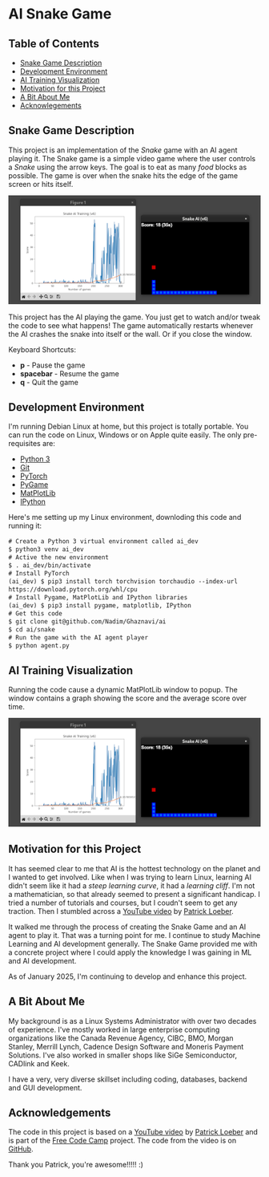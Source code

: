 # AI Snake Game


## Table of Contents

* [Snake Game Description](#snake-game-description)
* [Development Environment](#development-environment)
* [AI Training Visualization](#ai-training-visualization)
* [Motivation for this Project](#motivation-for-this-project)
* [A Bit About Me](#a-bit-about-me)
* [Acknowlegements](#acknowlegements)

## Snake Game Description

This project is an implementation of the *Snake* game with an AI agent playing it. The Snake game is a simple video game where the user controls a *Snake* using the arrow keys. The goal is to eat as many *food* blocks as possible. The game is over when the snake hits the edge of the game screen or hits itself.

![Snake Game](images/ai-snake-game.png)

This project has the AI playing the game. You just get to watch and/or tweak the code to see what happens! The game automatically restarts whenever the AI crashes the snake into itself or the wall. Or if you close the window.

Keyboard Shortcuts:
* **p** - Pause the game
* **spacebar** - Resume the game
* **q** - Quit the game

## Development Environment

I'm running Debian Linux at home, but this project is totally portable. You can run the code on Linux, Windows or on Apple quite easily. The only pre-requisites are:

* [Python 3](https://python.org)
* [Git](https://git-scm.com/)
* [PyTorch](https://pytorch.org)
* [PyGame](https://www.pygame.org/)
* [MatPlotLib](https://matplotlib.org/)
* [IPython](https://ipython.org/)

Here's me setting up my Linux environment, downloding this code and running it:
```
# Create a Python 3 virtual environment called ai_dev
$ python3 venv ai_dev
# Active the new environment
$ . ai_dev/bin/activate
# Install PyTorch
(ai_dev) $ pip3 install torch torchvision torchaudio --index-url https://download.pytorch.org/whl/cpu
# Install Pygame, MatPlotLib and IPython libraries
(ai_dev) $ pip3 install pygame, matplotlib, IPython
# Get this code
$ git clone git@github.com/Nadim/Ghaznavi/ai
$ cd ai/snake
# Run the game with the AI agent player
$ python agent.py
```
## AI Training Visualization

Running the code cause a dynamic MatPlotLib window to popup. The window contains a graph showing the score and the average score over time.

![AI Agent Performance](images/ai-snake-game.png)
          
## Motivation for this Project

It has seemed clear to me that AI is the hottest technology on the planet and I wanted to get involved. Like when I was trying to learn Linux, learning AI didn't seem like it had a *steep learning curve*, it had a *learning cliff*. I'm not a mathematician, so that already seemed to present a significant handicap. I tried a number of tutorials and courses, but I coudn't seem to get any traction. Then I stumbled across a [YouTube video](https://www.youtube.com/watch?v=L8ypSXwyBds&t=1042s&ab_channel=freeCodeCamp.org) by [Patrick Loeber](https://www.youtube.com/channel/UCbXgNpp0jedKWcQiULLbDTA).

It walked me through the process of creating the Snake Game and an AI agent to play it. That was a turning point for me. I continue to study Machine Learning and AI development generally. The Snake Game provided me with a concrete project where I could apply the knowledge I was gaining in ML and AI development.

As of January 2025, I'm continuing to develop and enhance this project.

## A Bit About Me

My background is as a Linux Systems Administrator with over two decades of experience. I've mostly worked in large enterprise computing organizations like the Canada Revenue Agency, CIBC, BMO, Morgan Stanley, Merrill Lynch, Cadence Design Software and Moneris Payment Solutions. I've also worked in smaller shops like SiGe Semiconductor, CADlink and Keek.

I have a very, very diverse skillset including coding, databases, backend and GUI development.

## Acknowledgements

The code in this project is based on a [YouTube video](https://www.youtube.com/watch?v=L8ypSXwyBds&t=1042s&ab_channel=freeCodeCamp.org) by [Patrick Loeber](https://www.youtube.com/channel/UCbXgNpp0jedKWcQiULLbDTA) and is part of the [Free Code Camp](https://www.youtube.com/@freecodecamp) project. The code from the video is on [GitHub](https://github.com/patrickloeber/snake-ai-pytorch).

Thank you Patrick, you're awesome!!!!! :)

